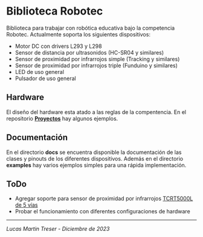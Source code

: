 # Biblioteca Robotec

Biblioteca para trabajar con robótica educativa bajo la competencia Robotec. Actualmente soporta los siguientes dispositivos:

- Motor DC con drivers L293 y L298
- Sensor de distancia por ultrasonidos (HC-SR04 y similares)
- Sensor de proximidad por infrarrojos simple (Tracking y similares)
- Sensor de proximidad por infrarrojos triple (Funduino y similares)
- LED de uso general
- Pulsador de uso general

## Hardware

El diseño del hardware esta atado a las reglas de la compentencia. En el repositorio [**Proyectos**](https://github.com/lmtreser/Proyectos/tree/main/Robotec) hay algunos ejemplos.

## Documentación

En el directorio **docs** se encuentra disponible la documentación de las clases y pinouts de los diferentes dispositivos. Además en el directorio **examples** hay varios ejemplos simples para una rápida implementación.

## ToDo

- Agregar soporte para sensor de proximidad por infrarrojos [TCRT5000L de 5 vías](https://www.instructables.com/5-Ways-TCRT5000-Tracking-Sensor-Module-Tutorial/)
- Probar el funcionamiento con diferentes configuraciones de hardware

---
*Lucas Martin Treser - Diciembre de 2023*
